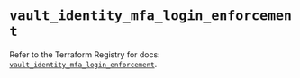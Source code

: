 # `vault_identity_mfa_login_enforcement`

Refer to the Terraform Registry for docs: [`vault_identity_mfa_login_enforcement`](https://registry.terraform.io/providers/hashicorp/vault/4.1.0/docs/resources/identity_mfa_login_enforcement).
